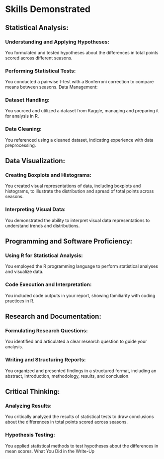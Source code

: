 <h1>Skills Demonstrated</h1>

<h2>Statistical Analysis:</h2>

<h3>Understanding and Applying Hypotheses:</h3> You formulated and tested hypotheses about the differences in total points scored across different seasons.
<h3>Performing Statistical Tests:</h3> You conducted a pairwise t-test with a Bonferroni correction to compare means between seasons.
Data Management:

<h3>Dataset Handling:</h3> You sourced and utilized a dataset from Kaggle, managing and preparing it for analysis in R.
<h3>Data Cleaning:</h3> You referenced using a cleaned dataset, indicating experience with data preprocessing.

  <h2>Data Visualization:</h2>

<h3>Creating Boxplots and Histograms:</h3> You created visual representations of data, including boxplots and histograms, to illustrate the distribution and spread of total points across seasons.
<h3>Interpreting Visual Data:</h3> You demonstrated the ability to interpret visual data representations to understand trends and distributions.

  <h2>Programming and Software Proficiency:</h2>

<h3>Using R for Statistical Analysis:</h3> You employed the R programming language to perform statistical analyses and visualize data.
<h3>Code Execution and Interpretation:</h3> You included code outputs in your report, showing familiarity with coding practices in R.

  <h2>Research and Documentation:</h2>

<h3>Formulating Research Questions:</h3> You identified and articulated a clear research question to guide your analysis.
<h3>Writing and Structuring Reports:</h3> You organized and presented findings in a structured format, including an abstract, introduction, methodology, results, and conclusion.

  <h2>Critical Thinking:</h2>

<h3>Analyzing Results:</h3> You critically analyzed the results of statistical tests to draw conclusions about the differences in total points scored across seasons.
<h3>Hypothesis Testing:</h3> You applied statistical methods to test hypotheses about the differences in mean scores.
What You Did in the Write-Up
